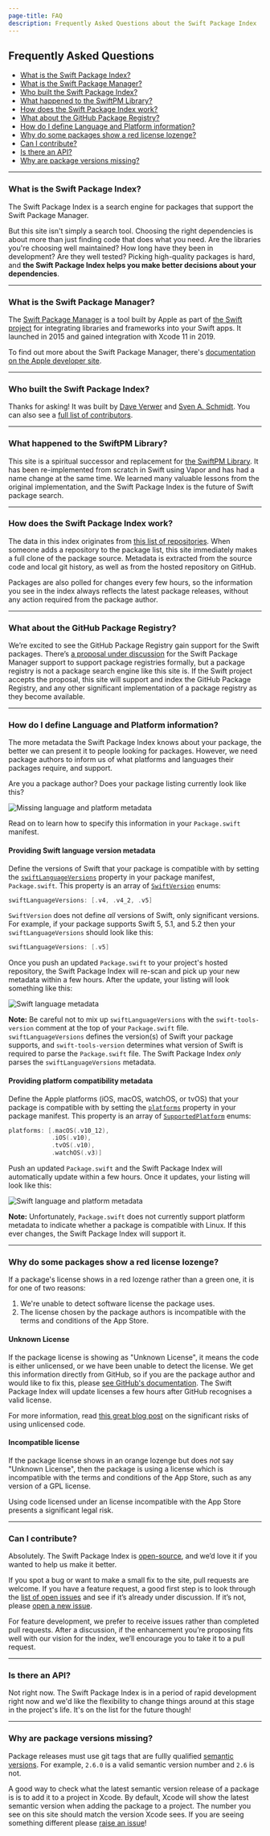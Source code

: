 ```yaml
---
page-title: FAQ
description: Frequently Asked Questions about the Swift Package Index
---
```


## Frequently Asked Questions

* [What is the Swift Package Index?](#what-is-the-spi)
* [What is the Swift Package Manager?](#what-is-the-spm)
* [Who built the Swift Package Index?](#creators)
* [What happened to the SwiftPM Library?](#swiftpm-library)
* [How does the Swift Package Index work?](#how-does-it-work)
* [What about the GitHub Package Registry?](#package-registry)
* [How do I define Language and Platform information?](#language-and-platforms)
* [Why do some packages show a red license lozenge?](#incompatible-license)
* [Can I contribute?](#contributing)
* [Is there an API?](#api)
* [Why are package versions missing?](#missing-versions)

---

<h3 id="what-is-the-spi">What is the Swift Package Index?</h3>

The Swift Package Index is a search engine for packages that support the Swift Package Manager.

But this site isn't simply a search tool. Choosing the right dependencies is about more than just finding code that does what you need. Are the libraries you're choosing well maintained? How long have they been in development? Are they well tested? Picking high-quality packages is hard, and **the Swift Package Index helps you make better decisions about your dependencies**.

---

<h3 id="what-is-the-spm">What is the Swift Package Manager?</h3>

The [Swift Package Manager](https://swift.org/package-manager/) is a tool built by Apple as part of [the Swift project](https://swift.org) for integrating libraries and frameworks into your Swift apps. It launched in 2015 and gained integration with Xcode 11 in 2019.

To find out more about the Swift Package Manager, there's [documentation on the Apple developer site](https://developer.apple.com/documentation/xcode/adding_package_dependencies_to_your_app).

---

<h3 id="creators">Who built the Swift Package Index?</h3>

Thanks for asking! It was built by [Dave Verwer](https://daveverwer.com) and [Sven A. Schmidt](https://finestructure.co/). You can also see a [full list of contributors](https://github.com/SwiftPackageIndex/SwiftPackageIndex-Server/graphs/contributors).

---

<h3 id="swiftpm-library">What happened to the SwiftPM Library?</h3>

This site is a spiritual successor and replacement for [the SwiftPM Library](/images/swiftpm-library.png). It has been re-implemented from scratch in Swift using Vapor and has had a name change at the same time. We learned many valuable lessons from the original implementation, and the Swift Package Index is the future of Swift package search.

---

<h3 id="how-does-it-work">How does the Swift Package Index work?</h3>

The data in this index originates from [this list of repositories](https://github.com/SwiftPackageIndex/PackageList/blob/main/packages.json). When someone adds a repository to the package list, this site immediately makes a full clone of the package source. Metadata is extracted from the source code and local git history, as well as from the hosted repository on GitHub.

Packages are also polled for changes every few hours, so the information you see in the index always reflects the latest package releases, without any action required from the package author.

---

<h3 id="package-registry">What about the GitHub Package Registry?</h3>

We’re excited to see the GitHub Package Registry gain support for the Swift packages. There’s [a proposal under discussion](https://forums.swift.org/t/swift-package-registry-service/37219) for the Swift Package Manager support to support package registries formally, but a package registry is not a package search engine like this site is. If the Swift project accepts the proposal, this site will support and index the GitHub Package Registry, and any other significant implementation of a package registry as they become available.

---

<h3 id="language-and-platforms">How do I define Language and Platform information?</h3>

The more metadata the Swift Package Index knows about your package, the better we can present it to people looking for packages. However, we need package authors to inform us of what platforms and languages their packages require, and support.

Are you a package author? Does your package listing currently look like this?

<picture>
  <source srcset="/images/language-and-platforms-no-metadata~dark.png" media="(prefers-color-scheme: dark)">
  <img src="/images/language-and-platforms-no-metadata~light.png" alt="Missing language and platform metadata">
</picture>

Read on to learn how to specify this information in your `Package.swift` manifest.

#### Providing Swift language version metadata

Define the versions of Swift that your package is compatible with by setting the [`swiftLanguageVersions`](https://developer.apple.com/documentation/swift_packages/package/3197887-swiftlanguageversions) property in your package manifest, `Package.swift`. This property is an array of [`SwiftVersion`](https://developer.apple.com/documentation/swift_packages/swiftversion) enums:

```swift
swiftLanguageVersions: [.v4, .v4_2, .v5]
```

`SwiftVersion` does not define *all* versions of Swift, only significant versions. For example, if your package supports Swift 5, 5.1, and 5.2 then your `swiftLanguageVersions` should look like this:

```swift
swiftLanguageVersions: [.v5]
```

Once you push an updated `Package.swift` to your project's hosted repository, the Swift Package Index will re-scan and pick up your new metadata within a few hours. After the update, your listing will look something like this:

<picture>
  <source srcset="/images/language-and-platforms-language-only~dark.png" media="(prefers-color-scheme: dark)">
  <img src="/images/language-and-platforms-language-only~light.png" alt="Swift language metadata">
</picture>

**Note:** Be careful not to mix up `swiftLanguageVersions` with the `swift-tools-version` comment at the top of your `Package.swift` file. `swiftLanguageVersions` defines the version(s) of Swift your package supports, and `swift-tools-version` determines what version of Swift is required to parse the `Package.swift` file. The Swift Package Index *only* parses the `swiftLanguageVersions` metadata.

#### Providing platform compatibility metadata

Define the Apple platforms (iOS, macOS, watchOS, or tvOS) that your package is compatible with by setting the [`platforms`](https://developer.apple.com/documentation/swift_packages/package/3197886-platforms) property in your package manifest. This property is an array of [`SupportedPlatform`](https://developer.apple.com/documentation/swift_packages/supportedplatform) enums:

```swift
platforms: [.macOS(.v10_12),
            .iOS(.v10),
            .tvOS(.v10),
            .watchOS(.v3)]
```

Push an updated `Package.swift` and the Swift Package Index will automatically update within a few hours. Once it updates, your listing will look like this:

<picture>
  <source srcset="/images/language-and-platforms-full-metadata~dark.png" media="(prefers-color-scheme: dark)">
  <img src="/images/language-and-platforms-full-metadata~light.png" alt="Swift language and platform metadata">
</picture>

**Note:** Unfortunately, `Package.swift` does not currently support platform metadata to indicate whether a package is compatible with Linux. If this ever changes, the Swift Package Index will support it.

---

<h3 id="incompatible-license">Why do some packages show a red license lozenge?</h3>

If a package's license shows in a red lozenge rather than a green one, it is for one of two reasons:

1. We're unable to detect software license the package uses.
2. The license chosen by the package authors is incompatible with the terms and conditions of the App Store.

#### Unknown License

If the package license is showing as "Unknown License", it means the code is either unlicensed, or we have been unable to detect the license. We get this information directly from GitHub, so if you are the package author and would like to fix this, please [see GitHub's documentation](https://help.github.com/en/github/creating-cloning-and-archiving-repositories/licensing-a-repository#detecting-a-license). The Swift Package Index will update licenses a few hours after GitHub recognises a valid license.

For more information, read [this great blog post](https://expressionengine.com/blog/the-truth-about-the-risks-of-unlicensed-software) on the significant risks of using unlicensed code.

#### Incompatible license

If the package license shows in an orange lozenge but does *not* say "Unknown License", then the package is using a license which is incompatible with the terms and conditions of the App Store, such as any version of a GPL license.

Using code licensed under an license incompatible with the App Store presents a significant legal risk.

---

<h3 id="contributing">Can I contribute?</h3>

Absolutely. The Swift Package Index is [open-source](https://github.com/SwiftPackageIndex/SwiftPackageIndex-Server), and we’d love it if you wanted to help us make it better.

If you spot a bug or want to make a small fix to the site, pull requests are welcome. If you have a feature request, a good first step is to look through the [list of open issues](https://github.com/SwiftPackageIndex/SwiftPackageIndex-Server/issues) and see if it’s already under discussion. If it’s not, please [open a new issue](https://github.com/SwiftPackageIndex/SwiftPackageIndex-Server/issues/new/choose).

For feature development, we prefer to receive issues rather than completed pull requests. After a discussion, if the enhancement you’re proposing fits well with our vision for the index, we’ll encourage you to take it to a pull request.

---

<h3 id="api">Is there an API?</h3>

Not right now. The Swift Package Index is in a period of rapid development right now and we'd like the flexibility to change things around at this stage in the project's life. It's on the list for the future though!

---

<h3 id="missing-versions">Why are package versions missing?</h3>

Package releases must use git tags that are fullly qualified [semantic versions](https://semver.org). For example, `2.6.0` is a valid semantic version number and `2.6` is not.

A good way to check what the latest semantic version release of a package is is to add it to a project in Xcode. By default, Xcode will show the latest semantic version when adding the package to a project. The number you see on this site should match the version Xcode sees. If you are seeing something different please [raise an issue](https://github.com/SwiftPackageIndex/SwiftPackageIndex-Server/issues/new/choose)!
